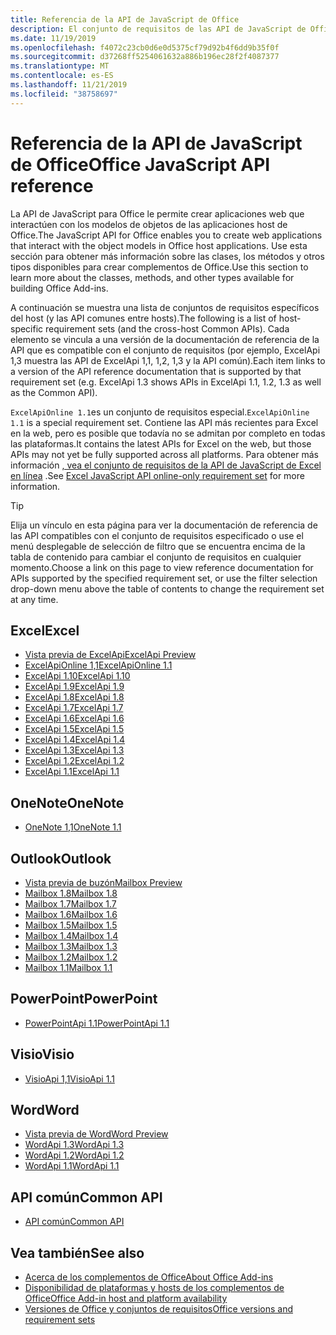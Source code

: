 ```yaml
---
title: Referencia de la API de JavaScript de Office
description: El conjunto de requisitos de las API de JavaScript de Office por host
ms.date: 11/19/2019
ms.openlocfilehash: f4072c23cb0d6e0d5375cf79d92b4f6dd9b35f0f
ms.sourcegitcommit: d37268ff5254061632a886b196ec28f2f4087377
ms.translationtype: MT
ms.contentlocale: es-ES
ms.lasthandoff: 11/21/2019
ms.locfileid: "38758697"
---
```

# <a name="office-javascript-api-reference"></a><span data-ttu-id="f1c83-103">Referencia de la API de JavaScript de Office</span><span class="sxs-lookup"><span data-stu-id="f1c83-103">Office JavaScript API reference</span></span>

<span data-ttu-id="f1c83-104">La API de JavaScript para Office le permite crear aplicaciones web que interactúen con los modelos de objetos de las aplicaciones host de Office.</span><span class="sxs-lookup"><span data-stu-id="f1c83-104">The JavaScript API for Office enables you to create web applications that interact with the object models in Office host applications.</span></span> <span data-ttu-id="f1c83-105">Use esta sección para obtener más información sobre las clases, los métodos y otros tipos disponibles para crear complementos de Office.</span><span class="sxs-lookup"><span data-stu-id="f1c83-105">Use this section to learn more about the classes, methods, and other types available for building Office Add-ins.</span></span>

<span data-ttu-id="f1c83-106">A continuación se muestra una lista de conjuntos de requisitos específicos del host (y las API comunes entre hosts).</span><span class="sxs-lookup"><span data-stu-id="f1c83-106">The following is a list of host-specific requirement sets (and the cross-host Common APIs).</span></span> <span data-ttu-id="f1c83-107">Cada elemento se vincula a una versión de la documentación de referencia de la API que es compatible con el conjunto de requisitos (por ejemplo, ExcelApi 1,3 muestra las API de ExcelApi 1,1, 1,2, 1,3 y la API común).</span><span class="sxs-lookup"><span data-stu-id="f1c83-107">Each item links to a version of the API reference documentation that is supported by that requirement set (e.g. ExcelApi 1.3 shows APIs in ExcelApi 1.1, 1.2, 1.3 as well as the Common API).</span></span>

<span data-ttu-id="f1c83-108">`ExcelApiOnline 1.1`es un conjunto de requisitos especial.</span><span class="sxs-lookup"><span data-stu-id="f1c83-108">`ExcelApiOnline 1.1` is a special requirement set.</span></span> <span data-ttu-id="f1c83-109">Contiene las API más recientes para Excel en la web, pero es posible que todavía no se admitan por completo en todas las plataformas.</span><span class="sxs-lookup"><span data-stu-id="f1c83-109">It contains the latest APIs for Excel on the web, but those APIs may not yet be fully supported across all platforms.</span></span> <span data-ttu-id="f1c83-110">Para obtener más información [, vea el conjunto de requisitos de la API de JavaScript de Excel en línea](/office/dev/add-ins/reference/requirement-sets/excel-api-online-requirement-set) .</span><span class="sxs-lookup"><span data-stu-id="f1c83-110">See [Excel JavaScript API online-only requirement set](/office/dev/add-ins/reference/requirement-sets/excel-api-online-requirement-set) for more information.</span></span>

> [!TIP]
> <span data-ttu-id="f1c83-111">Elija un vínculo en esta página para ver la documentación de referencia de las API compatibles con el conjunto de requisitos especificado o use el menú desplegable de selección de filtro que se encuentra encima de la tabla de contenido para cambiar el conjunto de requisitos en cualquier momento.</span><span class="sxs-lookup"><span data-stu-id="f1c83-111">Choose a link on this page to view reference documentation for APIs supported by the specified requirement set, or use the filter selection drop-down menu above the table of contents to change the requirement set at any time.</span></span>

## <a name="excel"></a><span data-ttu-id="f1c83-112">Excel</span><span class="sxs-lookup"><span data-stu-id="f1c83-112">Excel</span></span>

- [<span data-ttu-id="f1c83-113">Vista previa de ExcelApi</span><span class="sxs-lookup"><span data-stu-id="f1c83-113">ExcelApi Preview</span></span>](/javascript/api/excel?view=excel-js-preview)
- [<span data-ttu-id="f1c83-114">ExcelApiOnline 1,1</span><span class="sxs-lookup"><span data-stu-id="f1c83-114">ExcelApiOnline 1.1</span></span>](/javascript/api/excel?view=excel-js-online)
- [<span data-ttu-id="f1c83-115">ExcelApi 1.10</span><span class="sxs-lookup"><span data-stu-id="f1c83-115">ExcelApi 1.10</span></span>](/javascript/api/excel?view=excel-js-1.10)
- [<span data-ttu-id="f1c83-116">ExcelApi 1.9</span><span class="sxs-lookup"><span data-stu-id="f1c83-116">ExcelApi 1.9</span></span>](/javascript/api/excel?view=excel-js-1.9)
- [<span data-ttu-id="f1c83-117">ExcelApi 1.8</span><span class="sxs-lookup"><span data-stu-id="f1c83-117">ExcelApi 1.8</span></span>](/javascript/api/excel?view=excel-js-1.8)
- [<span data-ttu-id="f1c83-118">ExcelApi 1.7</span><span class="sxs-lookup"><span data-stu-id="f1c83-118">ExcelApi 1.7</span></span>](/javascript/api/excel?view=excel-js-1.7)
- [<span data-ttu-id="f1c83-119">ExcelApi 1.6</span><span class="sxs-lookup"><span data-stu-id="f1c83-119">ExcelApi 1.6</span></span>](/javascript/api/excel?view=excel-js-1.6)
- [<span data-ttu-id="f1c83-120">ExcelApi 1.5</span><span class="sxs-lookup"><span data-stu-id="f1c83-120">ExcelApi 1.5</span></span>](/javascript/api/excel?view=excel-js-1.5)
- [<span data-ttu-id="f1c83-121">ExcelApi 1.4</span><span class="sxs-lookup"><span data-stu-id="f1c83-121">ExcelApi 1.4</span></span>](/javascript/api/excel?view=excel-js-1.4)
- [<span data-ttu-id="f1c83-122">ExcelApi 1.3</span><span class="sxs-lookup"><span data-stu-id="f1c83-122">ExcelApi 1.3</span></span>](/javascript/api/excel?view=excel-js-1.3)
- [<span data-ttu-id="f1c83-123">ExcelApi 1.2</span><span class="sxs-lookup"><span data-stu-id="f1c83-123">ExcelApi 1.2</span></span>](/javascript/api/excel?view=excel-js-1.2)
- [<span data-ttu-id="f1c83-124">ExcelApi 1.1</span><span class="sxs-lookup"><span data-stu-id="f1c83-124">ExcelApi 1.1</span></span>](/javascript/api/excel?view=excel-js-1.1)

## <a name="onenote"></a><span data-ttu-id="f1c83-125">OneNote</span><span class="sxs-lookup"><span data-stu-id="f1c83-125">OneNote</span></span>

- [<span data-ttu-id="f1c83-126">OneNote 1,1</span><span class="sxs-lookup"><span data-stu-id="f1c83-126">OneNote 1.1</span></span>](/javascript/api/onenote?view=onenote-js-1.1)

## <a name="outlook"></a><span data-ttu-id="f1c83-127">Outlook</span><span class="sxs-lookup"><span data-stu-id="f1c83-127">Outlook</span></span>

- [<span data-ttu-id="f1c83-128">Vista previa de buzón</span><span class="sxs-lookup"><span data-stu-id="f1c83-128">Mailbox Preview</span></span>](/javascript/api/outlook?view=outlook-js-preview)
- [<span data-ttu-id="f1c83-129">Mailbox 1.8</span><span class="sxs-lookup"><span data-stu-id="f1c83-129">Mailbox 1.8</span></span>](/javascript/api/outlook?view=outlook-js-1.8)
- [<span data-ttu-id="f1c83-130">Mailbox 1.7</span><span class="sxs-lookup"><span data-stu-id="f1c83-130">Mailbox 1.7</span></span>](/javascript/api/outlook?view=outlook-js-1.7)
- [<span data-ttu-id="f1c83-131">Mailbox 1.6</span><span class="sxs-lookup"><span data-stu-id="f1c83-131">Mailbox 1.6</span></span>](/javascript/api/outlook?view=outlook-js-1.6)
- [<span data-ttu-id="f1c83-132">Mailbox 1.5</span><span class="sxs-lookup"><span data-stu-id="f1c83-132">Mailbox 1.5</span></span>](/javascript/api/outlook?view=outlook-js-1.5)
- [<span data-ttu-id="f1c83-133">Mailbox 1.4</span><span class="sxs-lookup"><span data-stu-id="f1c83-133">Mailbox 1.4</span></span>](/javascript/api/outlook?view=outlook-js-1.4)
- [<span data-ttu-id="f1c83-134">Mailbox 1.3</span><span class="sxs-lookup"><span data-stu-id="f1c83-134">Mailbox 1.3</span></span>](/javascript/api/outlook?view=outlook-js-1.3)
- [<span data-ttu-id="f1c83-135">Mailbox 1.2</span><span class="sxs-lookup"><span data-stu-id="f1c83-135">Mailbox 1.2</span></span>](/javascript/api/outlook?view=outlook-js-1.2)
- [<span data-ttu-id="f1c83-136">Mailbox 1.1</span><span class="sxs-lookup"><span data-stu-id="f1c83-136">Mailbox 1.1</span></span>](/javascript/api/outlook?view=outlook-js-1.1)

## <a name="powerpoint"></a><span data-ttu-id="f1c83-137">PowerPoint</span><span class="sxs-lookup"><span data-stu-id="f1c83-137">PowerPoint</span></span>

- [<span data-ttu-id="f1c83-138">PowerPointApi 1.1</span><span class="sxs-lookup"><span data-stu-id="f1c83-138">PowerPointApi 1.1</span></span>](/javascript/api/powerpoint?view=powerpoint-js-1.1)

## <a name="visio"></a><span data-ttu-id="f1c83-139">Visio</span><span class="sxs-lookup"><span data-stu-id="f1c83-139">Visio</span></span>

- [<span data-ttu-id="f1c83-140">VisioApi 1,1</span><span class="sxs-lookup"><span data-stu-id="f1c83-140">VisioApi 1.1</span></span>](/javascript/api/visio?view=visio-js-1.1)

## <a name="word"></a><span data-ttu-id="f1c83-141">Word</span><span class="sxs-lookup"><span data-stu-id="f1c83-141">Word</span></span>

- [<span data-ttu-id="f1c83-142">Vista previa de Word</span><span class="sxs-lookup"><span data-stu-id="f1c83-142">Word Preview</span></span>](/javascript/api/word?view=word-js-preview)
- [<span data-ttu-id="f1c83-143">WordApi 1.3</span><span class="sxs-lookup"><span data-stu-id="f1c83-143">WordApi 1.3</span></span>](/javascript/api/word?view=word-js-1.3)
- [<span data-ttu-id="f1c83-144">WordApi 1.2</span><span class="sxs-lookup"><span data-stu-id="f1c83-144">WordApi 1.2</span></span>](/javascript/api/word?view=word-js-1.2)
- [<span data-ttu-id="f1c83-145">WordApi 1.1</span><span class="sxs-lookup"><span data-stu-id="f1c83-145">WordApi 1.1</span></span>](/javascript/api/word?view=word-js-1.1)

## <a name="common-api"></a><span data-ttu-id="f1c83-146">API común</span><span class="sxs-lookup"><span data-stu-id="f1c83-146">Common API</span></span>

- [<span data-ttu-id="f1c83-147">API común</span><span class="sxs-lookup"><span data-stu-id="f1c83-147">Common API</span></span>](/javascript/api/office?view=common-js)

## <a name="see-also"></a><span data-ttu-id="f1c83-148">Vea también</span><span class="sxs-lookup"><span data-stu-id="f1c83-148">See also</span></span>

- [<span data-ttu-id="f1c83-149">Acerca de los complementos de Office</span><span class="sxs-lookup"><span data-stu-id="f1c83-149">About Office Add-ins</span></span>](/office/dev/add-ins/overview)
- [<span data-ttu-id="f1c83-150">Disponibilidad de plataformas y hosts de los complementos de Office</span><span class="sxs-lookup"><span data-stu-id="f1c83-150">Office Add-in host and platform availability</span></span>](/office/dev/add-ins/overview/office-add-in-availability)
- [<span data-ttu-id="f1c83-151">Versiones de Office y conjuntos de requisitos</span><span class="sxs-lookup"><span data-stu-id="f1c83-151">Office versions and requirement sets</span></span>](/office/dev/add-ins/develop/office-versions-and-requirement-sets)
